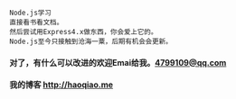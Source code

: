 
    Node.js学习
    直接看书看文档。
    然后尝试用Express4.x做东西，你会爱上它的。
    Node.js至今只接触到沧海一粟，后期有机会会更新。
    
    
	 
     
    
    
    




#### 对了，有什么可以改进的欢迎Emai给我。<4799109@qq.com>

#### 我的博客 <http://haoqiao.me>

